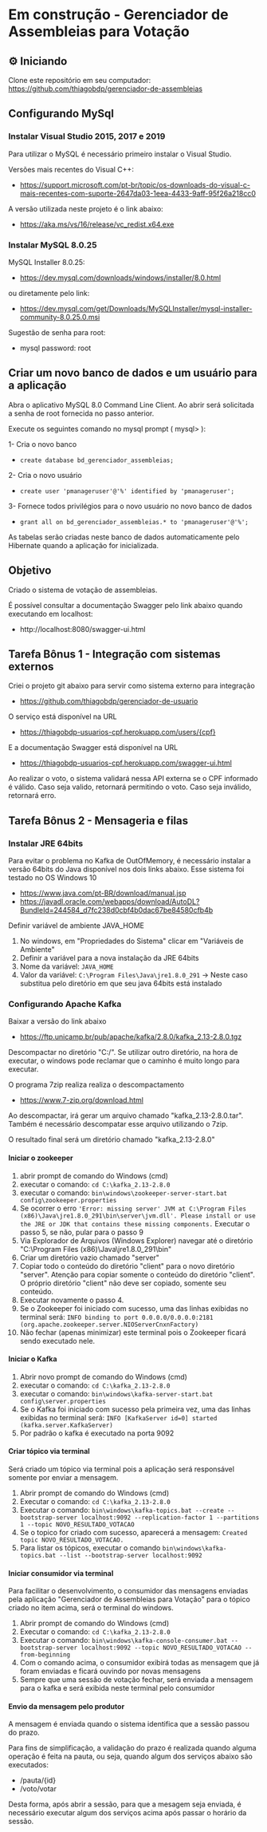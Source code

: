 # Em construção - Gerenciador de Assembleias para Votação

## ⚙ Iniciando

Clone este repositório em seu computador: https://github.com/thiagobdp/gerenciador-de-assembleias


## Configurando MySql

### Instalar Visual Studio 2015, 2017 e 2019

Para utilizar o MySQL é necessário primeiro instalar o Visual Studio.

Versões mais recentes do Visual C++:
- https://support.microsoft.com/pt-br/topic/os-downloads-do-visual-c-mais-recentes-com-suporte-2647da03-1eea-4433-9aff-95f26a218cc0

A versão utilizada neste projeto é o link abaixo: 

- https://aka.ms/vs/16/release/vc_redist.x64.exe

### Instalar MySQL 8.0.25

MySQL Installer 8.0.25:
- https://dev.mysql.com/downloads/windows/installer/8.0.html

ou diretamente pelo link:
- https://dev.mysql.com/get/Downloads/MySQLInstaller/mysql-installer-community-8.0.25.0.msi

Sugestão de senha para root:
- mysql password: root

## Criar um novo banco de dados e um usuário para a aplicação
Abra o aplicativo MySQL 8.0 Command Line Client. Ao abrir será solicitada a senha de root fornecida no passo anterior.

Execute os seguintes comando no mysql prompt ( mysql> ):

1- Cria o novo banco 
* `create database bd_gerenciador_assembleias;`

2- Cria o novo usuário

* `create user 'pmanageruser'@'%' identified by 'pmanageruser';`

3- Fornece todos privilégios para o novo usuário no novo banco de dados
* `grant all on bd_gerenciador_assembleias.* to 'pmanageruser'@'%';`

As tabelas serão criadas neste banco de dados automaticamente pelo Hibernate quando a aplicação for inicializada.

## Objetivo

Criado o sistema de votação de assembleias.

É possível consultar a documentação Swagger pelo link abaixo quando executando em localhost:
* http://localhost:8080/swagger-ui.html

## Tarefa Bônus 1 - Integração com sistemas externos

Criei o projeto git abaixo para servir como sistema externo para integração
* https://github.com/thiagobdp/gerenciador-de-usuario

O serviço está disponível na URL
* https://thiagobdp-usuarios-cpf.herokuapp.com/users/{cpf}

E a documentação Swagger está disponível na URL
* https://thiagobdp-usuarios-cpf.herokuapp.com/swagger-ui.html

Ao realizar o voto, o sistema validará nessa API externa se o CPF informado é válido. Caso seja valido, retornará permitindo o voto. Caso seja inválido, retornará erro.


## Tarefa Bônus 2 - Mensageria e filas

### Instalar JRE 64bits

Para evitar o problema no Kafka de OutOfMemory, é necessário instalar a versão 64bits do Java disponível nos dois links abaixo. Esse sistema foi testado no OS Windows 10
* https://www.java.com/pt-BR/download/manual.jsp
* https://javadl.oracle.com/webapps/download/AutoDL?BundleId=244584_d7fc238d0cbf4b0dac67be84580cfb4b

Definir variável de ambiente JAVA_HOME
1. No windows, em "Propriedades do Sistema" clicar em "Variáveis de Ambiente"
2. Definir a variável para a nova instalação da JRE 64bits
3. Nome da variável: `JAVA_HOME`
4. Valor da variável: `C:\Program Files\Java\jre1.8.0_291` -> Neste caso substitua pelo diretório em que seu java 64bits está instalado

### Configurando Apache Kafka

Baixar a versão do link abaixo
* https://ftp.unicamp.br/pub/apache/kafka/2.8.0/kafka_2.13-2.8.0.tgz

Descompactar no diretório "C:/". Se utilizar outro diretório, na hora de executar, o windows pode reclamar que o caminho é muito longo para executar.

O programa 7zip realiza realiza o descompactamento

* https://www.7-zip.org/download.html

Ao descompactar, irá gerar um arquivo chamado "kafka_2.13-2.8.0.tar". Também é necessário descompatar esse arquivo utilizando o 7zip.

O resultado final será um diretório chamado "kafka_2.13-2.8.0"

#### Iniciar o zookeeper
1. abrir prompt de comando do Windows (cmd)
2. executar o comando: `cd C:\kafka_2.13-2.8.0`
3. executar o comando: `bin\windows\zookeeper-server-start.bat config\zookeeper.properties`
4. Se ocorrer o erro `'Error: missing server' JVM at C:\Program Files (x86)\Java\jre1.8.0_291\bin\server\jvm.dll'. Please install or use the JRE or JDK that contains these missing components.` Executar o passo 5, se não, pular para o passo 9
5. Via Explorador de Arquivos (Windows Explorer) navegar até o diretório "C:\Program Files (x86)\Java\jre1.8.0_291\bin"
6. Criar um diretório vazio chamado "server"
7. Copiar todo o conteúdo do diretório "client" para o novo diretório "server". Atenção para copiar somente o conteúdo do diretório "client". O próprio diretório "client" não deve ser copiado, somente seu conteúdo.
8. Executar novamente o passo 4.
9. Se o Zookeeper foi iniciado com sucesso, uma das linhas exibidas no terminal será: `INFO binding to port 0.0.0.0/0.0.0.0:2181 (org.apache.zookeeper.server.NIOServerCnxnFactory)`
11. Não fechar (apenas minimizar) este terminal pois o Zookeeper ficará sendo executado nele.

#### Iniciar o Kafka
1. Abrir novo prompt de comando do Windows (cmd)
2. executar o comando: `cd C:\kafka_2.13-2.8.0`
3. executar o comando: `bin\windows\kafka-server-start.bat config\server.properties`
4. Se o Kafka foi iniciado com sucesso pela primeira vez, uma das linhas exibidas no terminal será: `INFO [KafkaServer id=0] started (kafka.server.KafkaServer)`
5. Por padrão o kafka é executado na porta 9092

#### Criar tópico via terminal

Será criado um tópico via terminal pois a aplicação será responsável somente por enviar a mensagem.
1. Abrir prompt de comando do Windows (cmd)
2. Executar o comando: `cd C:\kafka_2.13-2.8.0`
3. Executar o comando: `bin\windows\kafka-topics.bat --create --bootstrap-server localhost:9092 --replication-factor 1 --partitions 1 --topic NOVO_RESULTADO_VOTACAO`
4. Se o topico for criado com sucesso, aparecerá a mensagem: `Created topic NOVO_RESULTADO_VOTACAO.`
5. Para listar os tópicos, executar o comando `bin\windows\kafka-topics.bat --list --bootstrap-server localhost:9092`

#### Iniciar consumidor via terminal

Para facilitar o desenvolvimento, o consumidor das mensagens enviadas pela aplicação "Gerenciador de Assembleias para Votação" para o tópico criado no item acima, será o terminal do windows.
1. Abrir prompt de comando do Windows (cmd)
2. Executar o comando: `cd C:\kafka_2.13-2.8.0`
3. Executar o comando: `bin\windows\kafka-console-consumer.bat --bootstrap-server localhost:9092 --topic NOVO_RESULTADO_VOTACAO --from-beginning`
4. Com o comando acima, o consumidor exibirá todas as mensagem que já foram enviadas e ficará ouvindo por novas mensagens
5. Sempre que uma sessão de votação fechar, será enviada a mensagem para o kafka e será exibida neste terminal pelo consumidor

#### Envio da mensagem pelo produtor
A mensagem é enviada quando o sistema identifica que a sessão passou do prazo. 

Para fins de simplificação, a validação do prazo é realizada quando alguma operação é feita na pauta, ou seja, quando algum dos serviços abaixo são executados:
* /pauta/{id}
* /voto/votar

Desta forma, após abrir a sessão, para que a mesagem seja enviada, é necessário executar algum dos serviços acima após passar o horário da sessão.




